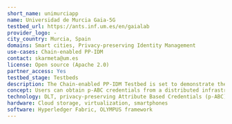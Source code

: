 ```yaml
---
short_name: unimurciapp
name: Universidad de Murcia Gaia-5G
testbed_url: https://ants.inf.um.es/en/gaialab
provider_logo: -
city_country: Murcia, Spain
domains: Smart cities, Privacy-preserving Identity Management
use-cases: Chain-enabled PP-IDM
contact: skarmeta@um.es
license: Open source (Apache 2.0)
partner_access: Yes
testbed_stage: Testbeds
description: The Chain-enabled PP-IDM Testbed is set to demonstrate the collaboration of distributed ledger technologies DLTs and privacy-preserving technologies (PETs) for achieving trustworthy environments where users are in control of their identity and can access services with guarantees of data minimization and not being tracked by services nor identity providers.
concept: Users can obtain p-ABC credentials from a distributed infrastructure (OLYMPUS based) that secures critical points increasing the trust in all the scenarios. The IdM platform using smart contracts can unambiguously register existing identity providers and even keep track of service providers and their policies. Each service provider must communicate what information it consumes, and this is recorded in the DLT for later use. In this way, users can know in advance what data a registered service provider consumes and whether the policy it has finally demanded from them is the one it initially declared.
technology: DLT, privacy-preserving Attribute Based Credentials (p-ABC), distributed identity management. Convergence between DLT and distributed IdM for trust increase. Smart Contracts
hardware: Cloud storage, virtualization, smartphones
software: Hyperledger Fabric, OLYMPUS framework
---
```


